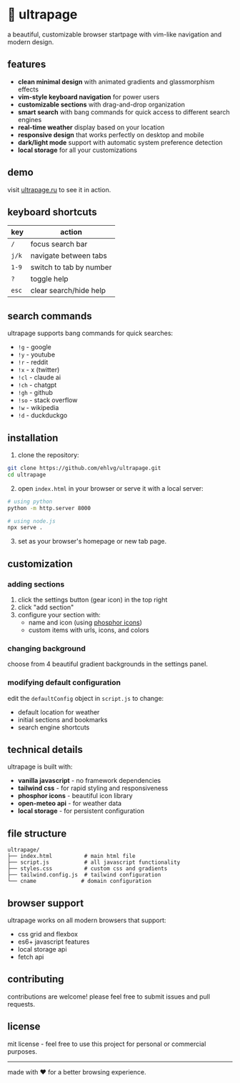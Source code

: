 # 🖤 ultrapage

a beautiful, customizable browser startpage with vim-like navigation and modern design.

## features

- **clean minimal design** with animated gradients and glassmorphism effects
- **vim-style keyboard navigation** for power users
- **customizable sections** with drag-and-drop organization
- **smart search** with bang commands for quick access to different search engines
- **real-time weather** display based on your location
- **responsive design** that works perfectly on desktop and mobile
- **dark/light mode** support with automatic system preference detection
- **local storage** for all your customizations

## demo

visit [ultrapage.ru](https://ultrapage.ru) to see it in action.

## keyboard shortcuts

| key | action |
|-----|--------|
| `/` | focus search bar |
| `j/k` | navigate between tabs |
| `1-9` | switch to tab by number |
| `?` | toggle help |
| `esc` | clear search/hide help |

## search commands

ultrapage supports bang commands for quick searches:

- `!g` - google
- `!y` - youtube  
- `!r` - reddit
- `!x` - x (twitter)
- `!cl` - claude ai
- `!ch` - chatgpt
- `!gh` - github
- `!so` - stack overflow
- `!w` - wikipedia
- `!d` - duckduckgo

## installation

1. clone the repository:
```bash
git clone https://github.com/ehlvg/ultrapage.git
cd ultrapage
```

2. open `index.html` in your browser or serve it with a local server:
```bash
# using python
python -m http.server 8000

# using node.js
npx serve .
```

3. set as your browser's homepage or new tab page.

## customization

### adding sections

1. click the settings button (gear icon) in the top right
2. click "add section" 
3. configure your section with:
   - name and icon (using [phosphor icons](https://phosphoricons.com/))
   - custom items with urls, icons, and colors

### changing background

choose from 4 beautiful gradient backgrounds in the settings panel.

### modifying default configuration

edit the `defaultConfig` object in `script.js` to change:
- default location for weather
- initial sections and bookmarks
- search engine shortcuts

## technical details

ultrapage is built with:
- **vanilla javascript** - no framework dependencies
- **tailwind css** - for rapid styling and responsiveness
- **phosphor icons** - beautiful icon library
- **open-meteo api** - for weather data
- **local storage** - for persistent configuration

## file structure

```
ultrapage/
├── index.html          # main html file
├── script.js           # all javascript functionality
├── styles.css          # custom css and gradients
├── tailwind.config.js  # tailwind configuration
└── cname              # domain configuration
```

## browser support

ultrapage works on all modern browsers that support:
- css grid and flexbox
- es6+ javascript features
- local storage api
- fetch api

## contributing

contributions are welcome! please feel free to submit issues and pull requests.

## license

mit license - feel free to use this project for personal or commercial purposes.

---

made with ❤️ for a better browsing experience.
